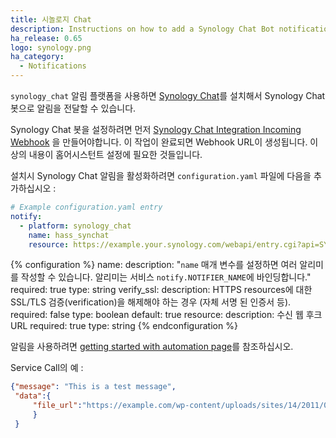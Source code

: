 ```yaml
---
title: 시놀로지 Chat
description: Instructions on how to add a Synology Chat Bot notifications to Home Assistant.
ha_release: 0.65
logo: synology.png
ha_category:
  - Notifications
---
```


`synology_chat` 알림 플랫폼을 사용하면 [Synology Chat](https://www.synology.com/en-us/dsm/feature/chat)를 설치해서 Synology Chat 봇으로 알림을 전달할 수 있습니다.

Synology Chat 봇을 설정하려면 먼저 [Synology Chat Integration Incoming Webhook](https://www.synology.com/en-us/knowledgebase/DSM/tutorial/Collaboration/How_to_configure_webhooks_and_slash_commands_in_Chat_Integration#t2.1) 을 만들어야합니다. 이 작업이 완료되면 Webhook URL이 생성됩니다. 이상의 내용이 홈어시스턴트 설정에 필요한 것들입니다.

설치시 Synology Chat 알림을 활성화하려면 `configuration.yaml` 파일에 다음을 추가하십시오 : 

```yaml
# Example configuration.yaml entry
notify:
  - platform: synology_chat
    name: hass_synchat
    resource: https://example.your.synology.com/webapi/entry.cgi?api=SYNO.Chat.External&method=incoming&version=1&token=ABCDEFG
```

{% configuration %}
name:
  description: "`name` 매개 변수를 설정하면 여러 알리미를 작성할 수 있습니다. 알리미는 서비스 `notify.NOTIFIER_NAME`에 바인딩합니다."
  required: true
  type: string
verify_ssl:
  description: HTTPS resources에 대한 SSL/TLS 검증(verification)을 해제해야 하는 경우 (자체 서명 된 인증서 등).
  required: false
  type: boolean
  default: true
resource:
  description: 수신 웹 후크 URL
  required: true
  type: string
{% endconfiguration %}

알림을 사용하려면 [getting started with automation page](/getting-started/automation/)를 참조하십시오. 

Service Call의 예 :

```json
{"message": "This is a test message", 
 "data":{
     "file_url":"https://example.com/wp-content/uploads/sites/14/2011/01/cat.jpg"
     }
 }
```
